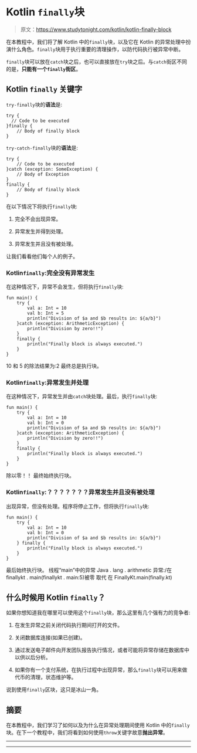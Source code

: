 # Kotlin `finally`块

> 原文：<https://www.studytonight.com/kotlin/kotlin-finally-block>

在本教程中，我们将了解 Kotlin 中的`finally`块，以及它在 Kotlin 的异常处理中扮演什么角色。`finally`块用于执行重要的清理操作，以防代码执行被异常中断。

`finally`块可以放在`catch`块之后，也可以直接放在`try`块之后。与`catch`街区不同的是，**只能有一个`finally`街区**。

## Kotlin `finally` 关键字

`try-finally`块的**语法**是:

```
try {
  // Code to be executed  
}finally {
    // Body of finally block
}
```

`try-catch-finally`块的**语法**是:

```
try {
    // Code to be executed
}catch (exception: SomeException) {
    // Body of Exception
}
finally { 
    // Body of finally block
}
```

在以下情况下将执行`finally`块:

1.  完全不会出现异常。

2.  异常发生并得到处理。

3.  异常发生并且没有被处理。

让我们看看他们每个人的例子。

### Kotlin`finally`:完全没有异常发生

在这种情况下，异常不会发生，但将执行`finally`块:

```
fun main() {
    try {
        val a: Int = 10
        val b: Int = 5
        println("Division of $a and $b results in: ${a/b}")
    }catch (exception: ArithmeticException) {
        println("Division by zero!!")
    }
    finally {
        println("Finally block is always executed.")
    }
}
```

10 和 5 的除法结果为:2
最终总是执行块。

### Kotlin`finally`:异常发生并处理

在这种情况下，异常发生并由`catch`块处理。最后，执行`finally`块:

```
fun main() {
    try {
        val a: Int = 10
        val b: Int = 0
        println("Division of $a and $b results in: ${a/b}")
    }catch (exception: ArithmeticException) {
        println("Division by zero!!")
    }
    finally {
        println("Finally block is always executed.")
    }
}
```

除以零！！
最终始终执行块。

### Kotlin`finally`:？？？？？？？异常发生并且没有被处理

出现异常，但没有处理。程序将停止工作，但将执行`finally`块:

```
fun main() {
    try {
        val a: Int = 10
        val b: Int = 0
        println("Division of $a and $b results in: ${a/b}")
    } finally {
        println("Finally block is always executed.")
    }
}
```

最后始终执行块。
线程“main”中的异常 Java . lang . arithmetic 异常:/在 finallykt . main(finallykt . main:5)被零
取代
在 FinallyKt.main(finally.kt)

## 什么时候用 Kotlin `finally`？

如果你想知道我在哪里可以使用这个`finally`块，那么这里有几个强有力的竞争者:

1.  在发生异常之前关闭代码执行期间打开的文件。

2.  关闭数据库连接(如果已创建)。

3.  通过发送电子邮件向开发团队报告执行情况，或者可能将异常存储在数据库中以供以后分析。

4.  如果你有一个支付系统，在执行过程中出现异常，那么`finally`块可以用来做代币的清理，状态维护等。

说到使用`finally`区块，这只是冰山一角。

## 摘要

在本教程中，我们学习了如何以及为什么在异常处理期间使用 Kotlin 中的`finally`块。在下一个教程中，我们将看到如何使用`throw`关键字故意**抛出异常**。

* * *

* * *